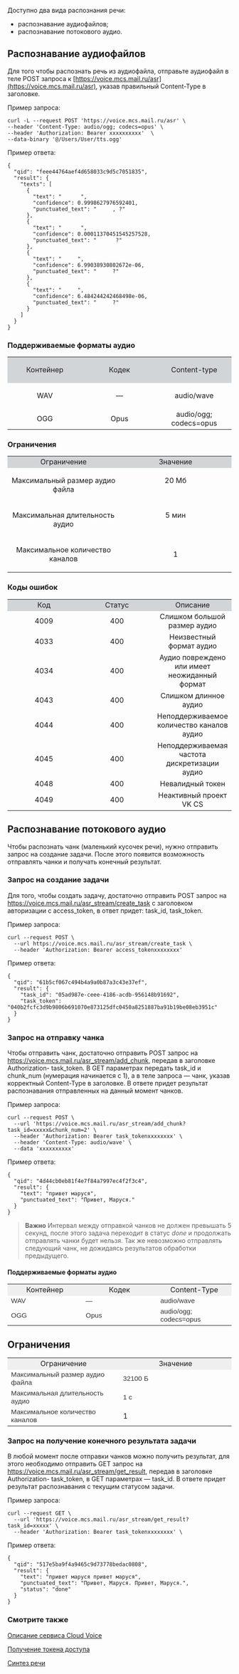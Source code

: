 Доступно два вида распознания речи: 
- распознавание аудиофайлов;
- распознавание потокового аудио.
## Распознавание аудиофайлов
Для того чтобы распознать речь из аудиофайла, отправьте аудиофайл в теле POST запроса к [https://voice.mcs.mail.ru/asr](https://voice.mcs.mail.ru/asr), указав правильный Content-Type в заголовке. 

Пример запроса:
```
curl -L --request POST 'https://voice.mcs.mail.ru/asr' \
--header 'Content-Type: audio/ogg; codecs=opus' \
--header 'Authorization: Bearer xxxxxxxxxx'  \
--data-binary '@/Users/User/tts.ogg'
```

Пример ответа:
```
{
  "qid": "feee44764aef4d658033c9d5c7051835",
  "result": {
    "texts": [
      {
        "text": "      ",
        "confidence": 0.9998627976592401,
        "punctuated_text": "     , ?"
      },
      {
        "text": "      ",
        "confidence": 0.00011370451545257528,
        "punctuated_text": "      ?"
      },
      {
        "text": "     ",
        "confidence": 6.99038930802672e-06,
        "punctuated_text": "     ?"
      },
      {
        "text": "     ",
        "confidence": 6.484244242468498e-06,
        "punctuated_text": "     ?"
      }
    ]
  }
}	
```
### Поддерживаемые форматы аудио

<table class="fr-table-border-0" style="width: 100%;"><tbody><tr><td style="width: 33.3333%; background-color: rgb(209, 213, 216); text-align: center; vertical-align: center;"><p id="isPasted">Контейнер</p></td><td style="width: 33.3333%; background-color: rgb(209, 213, 216); text-align: center; vertical-align: center;">Кодек</td><td style="width: 33.3333%; background-color: rgb(209, 213, 216); text-align: center; vertical-align: center;"><p id="isPasted">Content-type</p></td></tr><tr><td style="width: 33.3333%; text-align: center;">WAV</td><td style="width: 33.3333%; text-align: center;">—</td><td style="width: 33.3333%; text-align: center;"><p id="isPasted">audio/wave</p></td></tr><tr><td style="width: 33.3333%; text-align: center;">OGG</td><td style="width: 33.3333%; text-align: center;">Opus</td><td style="width: 33.3333%; text-align: center;">audio/ogg; codecs=opus</td></tr></tbody></table>

### Ограничения

<table class="fr-table-border-0" style="width: 100%;">
   <tbody>
      <tr>
         <td style="width: 50%; background-color: rgb(209, 213, 216); text-align: center;">Ограничение<br></td>
         <td style="width: 50%; text-align: center; background-color: rgb(209, 213, 216);">Значение<br></td>
      </tr>
      <tr>
         <td style="width: 50%; text-align: center;">
            <p id="isPasted">Максимальный размер аудио файла</p>
         </td>
         <td style="width: 50%; text-align: center;">
            <p id="isPasted">20 Мб</p>
            <br>
         </td>
      </tr>
      <tr>
         <td style="width: 50%; text-align: center;">
            <p id="isPasted">Максимальная длительность аудио</p>
         </td>
         <td style="width: 50%; text-align: center;">
            <p id="isPasted">5 мин</p>
            <br>
         </td>
      </tr>
      <tr>
         <td style="width: 50%; text-align: center;">
            <p id="isPasted">Максимальное количество каналов</p>
         </td>
         <td style="width: 50%; text-align: center;">1<br></td>
      </tr>
   </tbody>
</table>

### Коды ошибок

<table class="fr-table-border-0" style="width: 100%;">
   <tbody>
      <tr>
         <td style="width: 33.33%; background-color: rgb(209, 213, 216); text-align: center;">Код</td>
         <td style="width: 33.33%; background-color: rgb(209, 213, 216); text-align: center;">Статус</td>
         <td style="width: 33.33%; background-color: rgb(209, 213, 216); text-align: center;">Описание</td>
      </tr>
      <tr>
         <td style="width: 33.33%; text-align: center;">4009</td>
         <td style="width: 33.33%; text-align: center;">400</td>
         <td style="width: 33.33%; text-align: center;">Слишком большой размер аудио</td>
      </tr>
      <tr>
         <td style="width: 33.33%; text-align: center;">4033</td>
         <td style="width: 33.33%; text-align: center;">400</td>
         <td style="width: 33.33%; text-align: center;">Неизвестный формат аудио</td>
      </tr>
      <tr>
         <td style="width: 33.33%; text-align: center;">4034</td>
         <td style="width: 33.33%; text-align: center;">400</td>
         <td style="width: 33.33%; text-align: center;">Аудио повреждено или имеет неожиданный формат</td>
      </tr>
      <tr>
         <td style="width: 33.33%; text-align: center;">4043</td>
         <td style="width: 33.33%; text-align: center;">400</td>
         <td style="width: 33.33%; text-align: center;">Слишком длинное аудио</td>
      </tr>
      <tr>
         <td style="width: 33.33%; text-align: center;">4044</td>
         <td style="width: 33.33%; text-align: center;">400</td>
         <td style="width: 33.33%; text-align: center;">Неподдерживаемое количество каналов аудио</td>
      </tr>
      <tr>
         <td style="width: 33.33%; text-align: center;">4045</td>
         <td style="width: 33.33%; text-align: center;">400</td>
         <td style="width: 33.33%; text-align: center;">Неподдерживаемая частота дискретизации аудио</td>
      </tr>
      <tr>
         <td style="width: 33.33%; text-align: center;">4048</td>
         <td style="width: 33.33%; text-align: center;">400</td>
         <td style="width: 33.33%; text-align: center;">Невалидный токен</td>
      </tr>
      <tr>
         <td style="width: 33.33%; text-align: center;">4049</td>
         <td style="width: 33.33%; text-align: center;">400</td>
         <td style="width: 33.33%; text-align: center;">Неактивный проект VK CS</td>
      </tr>
   </tbody>
</table>

## Распознавание потокового аудио
Чтобы распознать чанк (маленький кусочек речи), нужно отправить запрос на создание задачи. После этого появится возможность отправлять чанки и получать конечный результат.

### Запрос на создание задачи
Для того, чтобы создать задачу, достаточно отправить POST запрос на https://voice.mcs.mail.ru/asr_stream/create_task с заголовком авторизации с access_token, в ответ придет: task_id, task_token.

Пример запроса:
```
curl --request POST \
  --url https://voice.mcs.mail.ru/asr_stream/create_task \
  --header 'Authorization: Bearer access_tokenxxxxxxxx'
```
Пример ответа:
```
{
  "qid": "61b5cf067c494b4a9a0b87a3c43e37ef",
  "result": {
    "task_id": "05ad987e-ceee-4186-acdb-956148b91692",
    "task_token": "040b2fcfc3d9b9806b691070e873125dfc0450a8251887ba91b19be08eb3951c"
  }
}
```
### Запрос на отправку чанка
Чтобы отправить чанк, достаточно отправить POST запрос на https://voice.mcs.mail.ru/asr_stream/add_chunk, передав в заголовке Authorization- task_token. В GET параметрах передать task_id и chunk_num (нумерация начинается с 1), а в теле запроса — чанк, указав корректный Content-Type в заголовке. 
В ответе придет результат распознавания отправленных на данный момент чанков.

Пример запроса:
```
curl --request POST \
  --url 'https://voice.mcs.mail.ru/asr_stream/add_chunk?task_id=xxxxx&chunk_num=2' \
  --header 'Authorization: Bearer task_tokenxxxxxxxx' \
  --header 'Content-Type: audio/wave' \
  --data 'xxxxxxxxxx'
```
Пример ответа:
```
{
  "qid": "4d44cb0eb81f4e7f84a7997ec4f2f3c4",
  "result": {
    "text": "привет маруся",
    "punctuated_text": "Привет, Маруся."
  }
}
```
>**Важно**
>Интервал между отправкой чанков не должен превышать 5 секунд, после этого задача переходит в статус *done* и продолжать отправлять чанки будет нельзя. Так же невозможно отправлять следующий чанк, не дожидаясь результатов обработки предыдущего. 

#### Поддерживаемые форматы аудио
<table style="width: 100%;">
	<tbody>
		<tr>
			<td style="width: 33.3333%; background-color: rgb(239, 239, 239); text-align: center;">Контейнер</td>
			<td style="width: 33.3333%; background-color: rgb(239, 239, 239); text-align: center;">Кодек</td>
			<td style="width: 33.3333%; background-color: rgb(239, 239, 239); text-align: center;">Content-Type
				<br>
			</td>
		</tr>
		<tr>
			<td style="width: 33.3333%;"><span id="isPasted" style="font-size:11.5pt;font-family:Arial;color:#333333;background-color:transparent;font-weight:400;font-style:normal;font-variant:normal;text-decoration:none;vertical-align:baseline;white-space:pre;white-space:pre-wrap;">WAV</span>
				<br>
			</td>
			<td style="width: 33.3333%;"><span id="isPasted" style="font-size:11.5pt;font-family:Arial;color:#333333;background-color:transparent;font-weight:400;font-style:normal;font-variant:normal;text-decoration:none;vertical-align:baseline;white-space:pre;white-space:pre-wrap;">&mdash;</span>
				<br>
			</td>
			<td style="width: 33.3333%;"><span id="isPasted" style="font-size:11.5pt;font-family:Arial;color:#333333;background-color:transparent;font-weight:400;font-style:normal;font-variant:normal;text-decoration:none;vertical-align:baseline;white-space:pre;white-space:pre-wrap;">audio/wave</span>
				<br>
			</td>
		</tr>
		<tr>
			<td style="width: 33.3333%;"><span id="isPasted" style="font-size:11.5pt;font-family:Arial;color:#333333;background-color:transparent;font-weight:400;font-style:normal;font-variant:normal;text-decoration:none;vertical-align:baseline;white-space:pre;white-space:pre-wrap;">OGG</span>
				<br>
			</td>
			<td style="width: 33.3333%;"><span id="isPasted" style="font-size:11.5pt;font-family:Arial;color:#333333;background-color:transparent;font-weight:400;font-style:normal;font-variant:normal;text-decoration:none;vertical-align:baseline;white-space:pre;white-space:pre-wrap;">Opus</span>
				<br>
			</td>
			<td style="width: 33.3333%;"><span id="isPasted" style="font-size:11.5pt;font-family:Arial;color:#333333;background-color:transparent;font-weight:400;font-style:normal;font-variant:normal;text-decoration:none;vertical-align:baseline;white-space:pre;white-space:pre-wrap;">audio/ogg; codecs=opus</span>
				<br>
			</td>
		</tr>
	</tbody>
</table>

## Ограничения
<table style="width: 100%;">
	<tbody>
		<tr>
			<td style="width: 50%; text-align: center; background-color: rgb(239, 239, 239);">Ограничение</td>
			<td style="width: 50%; text-align: center; background-color: rgb(239, 239, 239);">Значение</td>
		</tr>
		<tr>
			<td style="width: 50.0000%;"><span id="isPasted" style="font-size:11.5pt;font-family:Arial;color:#333333;background-color:transparent;font-weight:400;font-style:normal;font-variant:normal;text-decoration:none;vertical-align:baseline;white-space:pre;white-space:pre-wrap;">Максимальный размер аудио файла</span>
				<br>
			</td>
			<td style="width: 50.0000%;"><span id="isPasted" style="font-size:11.5pt;font-family:Arial;color:#333333;background-color:transparent;font-weight:400;font-style:normal;font-variant:normal;text-decoration:none;vertical-align:baseline;white-space:pre;white-space:pre-wrap;">32100 Б</span>
				<br>
			</td>
		</tr>
		<tr>
			<td style="width: 50.0000%;"><span id="isPasted" style="font-size:11.5pt;font-family:Arial;color:#333333;background-color:transparent;font-weight:400;font-style:normal;font-variant:normal;text-decoration:none;vertical-align:baseline;white-space:pre;white-space:pre-wrap;">Максимальная длительность аудио</span>
				<br>
			</td>
			<td style="width: 50.0000%;"><span id="isPasted" style="font-size:11.5pt;font-family:Arial;color:#333333;background-color:transparent;font-weight:400;font-style:normal;font-variant:normal;text-decoration:none;vertical-align:baseline;white-space:pre;white-space:pre-wrap;">1 с</span>
				<br>
			</td>
		</tr>
		<tr>
			<td style="width: 50.0000%;"><span id="isPasted" style="font-size:11.5pt;font-family:Arial;color:#333333;background-color:transparent;font-weight:400;font-style:normal;font-variant:normal;text-decoration:none;vertical-align:baseline;white-space:pre;white-space:pre-wrap;">Максимальное количество каналов</span>
				<br>
			</td>
			<td style="width: 50.0000%;">1</td>
		</tr>
	</tbody>
</table>

### Запрос на получение конечного результата задачи
В любой момент после отправки чанков можно получить результат, для этого необходимо отправить GET запрос на https://voice.mcs.mail.ru/asr_stream/get_result, передав в заголовке Authorization- task_token, в GET параметрах — task_id. 
В ответе придет результат распознавания с текущим статусом задачи.

Пример запроса:
```
curl --request GET \
  --url 'https://voice.mcs.mail.ru/asr_stream/get_result?task_id=xxxxx' \
  --header 'Authorization: Bearer task_tokenxxxxxxxx' \
```
Пример ответа:
```
{
  "qid": "517e5ba9f4a9465c9d73778bedac0808",
  "result": {
    "text": "привет маруся привет маруся",
    "punctuated_text": "Привет, Маруся. Привет, Маруся.",
    "status": "done"
  }
}
```
### Смотрите также

[Описание сервиса Cloud Voice](https://mcs.mail.ru/help/ru_RU/cloud-voice/about-cloud-voice)

[Получение токена доступа](https://mcs.mail.ru/help/ru_RU/cloud-voice/get-voice-token)

[Синтез речи](https://mcs.mail.ru/help/ru_RU/cloud-voice/text-to-speech)